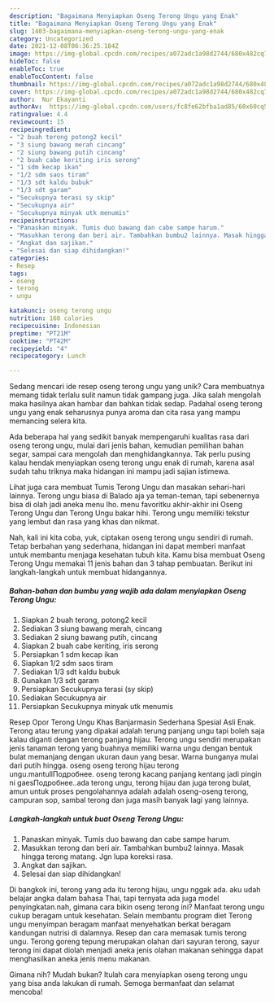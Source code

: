 ```yaml
---
description: "Bagaimana Menyiapkan Oseng Terong Ungu yang Enak"
title: "Bagaimana Menyiapkan Oseng Terong Ungu yang Enak"
slug: 1403-bagaimana-menyiapkan-oseng-terong-ungu-yang-enak
category: Uncategorized
date: 2021-12-08T06:36:25.184Z
image: https://img-global.cpcdn.com/recipes/a072adc1a98d2744/680x482cq70/oseng-terong-ungu-foto-resep-utama.jpg
hideToc: false
enableToc: true
enableTocContent: false
thumbnail: https://img-global.cpcdn.com/recipes/a072adc1a98d2744/680x482cq70/oseng-terong-ungu-foto-resep-utama.jpg
cover: https://img-global.cpcdn.com/recipes/a072adc1a98d2744/680x482cq70/oseng-terong-ungu-foto-resep-utama.jpg
author:  Nur Ekayanti
authorAv:  https://img-global.cpcdn.com/users/fc8fe62bfba1ad85/60x60cq50/avatar.jpg
ratingvalue: 4.4
reviewcount: 15
recipeingredient:
- "2 buah terong potong2 kecil"
- "3 siung bawang merah cincang"
- "2 siung bawang putih cincang"
- "2 buah cabe keriting iris serong"
- "1 sdm kecap ikan"
- "1/2 sdm saos tiram"
- "1/3 sdt kaldu bubuk"
- "1/3 sdt garam"
- "Secukupnya terasi sy skip"
- "Secukupnya air"
- "Secukupnya minyak utk menumis"
recipeinstructions:
- "Panaskan minyak. Tumis duo bawang dan cabe sampe harum."
- "Masukkan terong dan beri air. Tambahkan bumbu2 lainnya. Masak hingga terong matang. Jgn lupa koreksi rasa."
- "Angkat dan sajikan."
- "Selesai dan siap dihidangkan!"
categories:
- Resep
tags:
- oseng
- terong
- ungu

katakunci: oseng terong ungu 
nutrition: 160 calories
recipecuisine: Indonesian
preptime: "PT21M"
cooktime: "PT42M"
recipeyield: "4"
recipecategory: Lunch

---
```



Sedang mencari ide resep oseng terong ungu yang unik? Cara membuatnya memang tidak terlalu sulit namun tidak gampang juga. Jika salah mengolah maka hasilnya akan hambar dan bahkan tidak sedap. Padahal oseng terong ungu yang enak seharusnya punya aroma dan cita rasa yang mampu memancing selera kita.


Ada beberapa hal yang sedikit banyak mempengaruhi kualitas rasa dari oseng terong ungu, mulai dari jenis bahan, kemudian pemilihan bahan segar, sampai cara mengolah dan menghidangkannya. Tak perlu pusing kalau hendak menyiapkan oseng terong ungu enak di rumah, karena asal sudah tahu triknya maka hidangan ini mampu jadi sajian istimewa.

Lihat juga cara membuat Tumis Terong Ungu dan masakan sehari-hari lainnya. Terong ungu biasa di Balado aja ya teman-teman, tapi sebenernya bisa di olah jadi aneka menu lho. menu favoritku akhir-akhir ini Oseng Terong Ungu dan Terong Ungu bakar hihi. Terong ungu memiliki tekstur yang lembut dan rasa yang khas dan nikmat.


Nah, kali ini kita coba, yuk, ciptakan oseng terong ungu sendiri di rumah. Tetap berbahan yang sederhana, hidangan ini dapat memberi manfaat untuk membantu menjaga kesehatan tubuh kita. Kamu bisa membuat Oseng Terong Ungu memakai 11 jenis bahan dan 3 tahap pembuatan. Berikut ini langkah-langkah untuk membuat hidangannya.

<!--inarticleads1-->

##### Bahan-bahan dan bumbu yang wajib ada dalam menyiapkan Oseng Terong Ungu:

1. Siapkan 2 buah terong, potong2 kecil
1. Sediakan 3 siung bawang merah, cincang
1. Sediakan 2 siung bawang putih, cincang
1. Siapkan 2 buah cabe keriting, iris serong
1. Persiapkan 1 sdm kecap ikan
1. Siapkan 1/2 sdm saos tiram
1. Sediakan 1/3 sdt kaldu bubuk
1. Gunakan 1/3 sdt garam
1. Persiapkan Secukupnya terasi (sy skip)
1. Sediakan Secukupnya air
1. Persiapkan Secukupnya minyak utk menumis


Resep Opor Terong Ungu Khas Banjarmasin Sederhana Spesial Asli Enak. Terong atau terung yang dipakai adalah terung panjang ungu tapi boleh saja kalau diganti dengan terong panjang hijau. Terong ungu sendiri merupakan jenis tanaman terong yang buahnya memiliki warna ungu dengan bentuk bulat memanjang dengan ukuran daun yang besar. Warna bunganya mulai dari putih hingga. oseng oseng terong hijau terong ungu.mantullПодробнее. oseng terong kacang panjang kentang jadi pingin ni gaesПодробнее..ada terong ungu, terong hijau dan juga terong bulat, amun untuk proses pengolahannya adalah adalah oseng-oseng terong, campuran sop, sambal terong dan juga masih banyak lagi yang lainnya. 

<!--inarticleads2-->

##### Langkah-langkah untuk buat Oseng Terong Ungu:

1. Panaskan minyak. Tumis duo bawang dan cabe sampe harum.
1. Masukkan terong dan beri air. Tambahkan bumbu2 lainnya. Masak hingga terong matang. Jgn lupa koreksi rasa.
1. Angkat dan sajikan.
1. Selesai dan siap dihidangkan!

Di bangkok ini, terong yang ada itu terong hijau, ungu nggak ada. aku udah belajar angka dalam bahasa Thai, tapi ternyata ada juga model penyingkatan.nah, gimana cara bikin oseng terong ini? Manfaat terong ungu cukup beragam untuk kesehatan. Selain membantu program diet Terong ungu menyimpan beragam manfaat menyehatkan berkat beragam kandungan nutrisi di dalamnya. Resep dan cara memasak tumis terong ungu. Terong goreng tepung merupakan olahan dari sayuran terong, sayur terong ini dapat diolah menjadi aneka jenis olahan makanan sehingga dapat menghasilkan aneka jenis menu makanan. 

Gimana nih? Mudah bukan? Itulah cara menyiapkan oseng terong ungu yang bisa anda lakukan di rumah. Semoga bermanfaat dan selamat mencoba!
